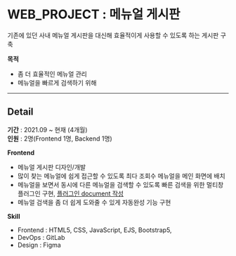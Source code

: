 # WEB_PROJECT : 메뉴얼 게시판
기존에 있던 사내 메뉴얼 게시판을 대신해 효율적이게 사용할 수 있도록 하는 게시판 구축

**목적**
- 좀 더 효율적인 메뉴얼 관리
- 메뉴얼을 빠르게 검색하기 위해

---

## Detail
**기간** : 2021.09 ~ 현재 (4개월)     
**인원** : 2명(Frontend 1명, Backend 1명)   

**Frontend**
- 메뉴얼 게시판 디자인/개발
- 많이 찾는 메뉴얼에 쉽게 접근할 수 있도록 최다 조회수 메뉴얼을 메인 화면에 배치
- 메뉴얼을 보면서 동시에 다른 메뉴얼을 검색할 수 있도록 빠른 검색을 위한 멀티창 플러그인 구현, [플러그인 document 작성](https://obtainable-sandwich-dcb.notion.site/Multi-Window-2e91ad0afb174597a32f21f60251d591)
- 메뉴얼 검색을 좀 더 쉽게 도와줄 수 있게 자동완성 기능 구현



**Skill**
- Frontend : HTML5, CSS, JavaScript, EJS, Bootstrap5, 
- DevOps : GitLab
- Design : Figma
